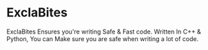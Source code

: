 # ExclaBites
ExclaBites Ensures you're writing Safe &amp; Fast code. Written In C++ &amp; Python, You can Make sure you are safe when writing a lot of code.
